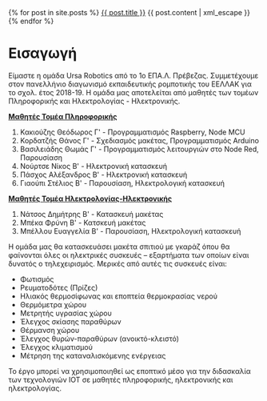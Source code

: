<div>
  {% for post in site.posts %}
    <entry>
      <a href="{{ post.url | prepend: site.baseurl}}">{{ post.title }}</a>
      <content type="html">{{ post.content | xml_escape }}</content>
    </entry>
  {% endfor %}
</div>

<h1>Εισαγωγή</h1>
Είμαστε η ομάδα Ursa Robotics από το 1ο ΕΠΑ.Λ. Πρέβεζας. Συμμετέχουμε στον πανελλήνιο διαγωνισμό εκπαιδευτικής ρομποτικής του ΕΕΛΛΑΚ για το σχολ. έτος 2018-19. Η ομάδα μας αποτελείται από μαθητές των τομέων Πληροφορικής και Ηλεκτρολογίας - Ηλεκτρονικής.

<b><u>Μαθητές Τομέα Πληροφορικής</u></b>
<ol>
  <li>Κακιούζης Θεόδωρος Γ' - Προγραμματισμός Raspberry, Node MCU</li>
  <li>Κορδατζής Θάνος Γ' - Σχεδιασμός μακέτας, Προγραμματισμός Arduino</li>
  <li>Βασιλειάδης Θωμάς Γ' - Προγραμματισμός λειτουργιών στο Node Red, Παρουσίαση</li>
  <li>Νούρτσε Νίκος Β' - Ηλεκτρονική κατασκευή</li>
  <li>Πάσχος Αλέξανδρος Β' - Ηλεκτρονική κατασκευή</li>
  <li>Γιαούπι Στέλιος Β' - Παρουσίαση, Ηλεκτρολογική κατασκευή</li> 
</ol>

<b><u>Μαθητές Τομέα Ηλεκτρολογίας-Ηλεκτρονικής</u></b>
<ol>
  <li>Νάτσος Δημήτρης Β' - Κατασκευή μακέτας</li>
  <li>Μπέκα Φρύνη Β' - Κατσκευή μακέτας</li>
  <li>Μπέλλου Ευαγγελία Β' - Παρουσίαση, Ηλεκτρολογική κατασκευή</li>
</ol>

Η ομάδα μας θα κατασκευάσει μακέτα σπιτιού με γκαράζ όπου θα φαίνονται όλες οι ηλεκτρικές συσκευές – εξαρτήματα των οποίων είναι δυνατός ο τηλεχειρισμός. Μερικές από αυτές τις συσκευές είναι:
<ul>
  <li>Φωτισμός</li>
  <li>Ρευματοδότες (Πρίζες)</li>
  <li>Ηλιακός θερμοσίφωνας και εποπτεία θερμοκρασίας νερού</li>
  <li>Θερμόμετρα χώρου</li>
  <li>Μετρητής υγρασίας χώρου</li>
  <li>Έλεγχος σκίασης παραθύρων</li>
  <li>Θέρμανση χώρου</li>
  <li>Έλεγχος θυρών-παραθύρων (ανοικτό-κλειστό)</li>
  <li>Έλεγχος κλιματισμού</li>
  <li>Μέτρηση της καταναλισκόμενης ενέργειας</li>  
</ul>
Το έργο μπορεί να χρησιμοποιηθεί ως εποπτικό μέσο για την διδασκαλία των τεχνολογιών IOT σε μαθητές πληροφορικής, ηλεκτρονικής και ηλεκτρολογίας.

